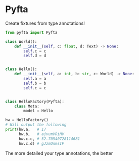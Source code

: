 Pyfta
=====

Create fixtures from type annotations!

```python
from pyfta import Pyfta

class World():
    def __init__(self, c: float, d: Text) -> None:
        self.c = c
        self.d = d


class Hello():
    def __init__(self, a: int, b: str, c: World) -> None:
        self.a = a
        self.b = b
        self.c = c


class HelloFactory(Pyfta):
    class Meta:
        model = Hello

hw = HelloFactory()
# Will output the following
print(hw.a,   # 17
      hw.b,   # ajvumVRiMV
      hw.c.c, # 52.70540728114681
      hw.c.d) # gJzmUnmsIP
```

The more detailed your type annotations, the better
